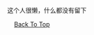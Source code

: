这个人很懒，什么都没有留下

<p>
  &nbsp;&nbsp;&nbsp;
  <a href="#repo-content-pjax-container" target="_blank">
    Back To Top
  </a>
</p>
